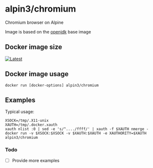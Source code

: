 # alpin3/chromium

Chromium browser on Alpine

Image is based on the [openjdk](https://hub.docker.com/_/alpine/) base image

## Docker image size

[![Latest](https://badge.imagelayers.io/alpin3/chromium.svg)](https://imagelayers.io/?images=alpin3/chromium:latest 'latest')

## Docker image usage

```
docker run [docker-options] alpin3/chromium
```

## Examples

Typical usage:

```
XSOCK=/tmp/.X11-unix
XAUTH=/tmp/.docker.xauth
xauth nlist :0 | sed -e 's/^..../ffff/' | xauth -f $XAUTH nmerge -
docker run -v $XSOCK:$XSOCK -v $XAUTH:$XAUTH -e XAUTHORITY=$XAUTH alpin3/chromium
```

### Todo
- [ ] Provide more examples
